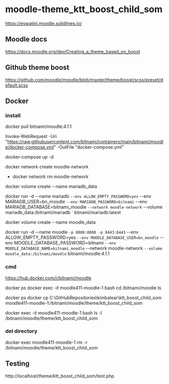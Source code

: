 # moodle-theme_ktt_boost_child_som

https://eswatini.moodle.solidlines.io/

## Moodle docs

https://docs.moodle.org/dev/Creating_a_theme_based_on_boost


## Github theme boost
https://github.com/moodle/moodle/blob/master/theme/boost/scss/preset/default.scss

## Docker
### install

docker pull bitnami/moodle:4.1.1

Invoke-WebRequest -Uri "https://raw.githubusercontent.com/bitnami/containers/main/bitnami/moodle/docker-compose.yml" -OutFile "docker-compose.yml"


docker-compose up -d

docker network create moodle-network

* docker network rm moodle-network

docker volume create --name mariadb_data

docker run -d --name mariadb `
  --env ALLOW_EMPTY_PASSWORD=yes `
  --env MARIADB_USER=bn_moodle `
  --env MARIADB_PASSWORD=bitnami `
  --env MARIADB_DATABASE=bitnami_moodle `
  --network moodle-network `
  --volume mariadb_data:/bitnami/mariadb `
  bitnami/mariadb:latest

docker volume create --name moodle_data

docker run -d --name moodle `
  -p 8080:8080 -p 8443:8443 `
  --env ALLOW_EMPTY_PASSWORD=yes `
  --env MOODLE_DATABASE_USER=bn_moodle `
  --env MOODLE_DATABASE_PASSWORD=bitnami `
  --env MOODLE_DATABASE_NAME=bitnami_moodle `
  --network moodle-network `
  --volume moodle_data:/bitnami/moodle `
  bitnami/moodle:4.1.1

### cmd

https://hub.docker.com/r/bitnami/moodle

docker ps
docker exec -it  moodle411-moodle-1 bash
cd /bitnami/moodle
ls

docker ps
docker cp C:\GitHubRepositories\kimbalear\ktt_boost_child_som moodle411-moodle-1:/bitnami/moodle/theme/ktt_boost_child_som

docker exec -it  moodle411-moodle-1 bash
ls -l /bitnami/moodle/theme/ktt_boost_child_som

### del directory

docker exec moodle411-moodle-1 rm -r /bitnami/moodle/theme/ktt_boost_child_som

## Testing
http://localhost/theme/ktt_boost_child_som/test.php